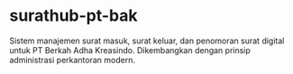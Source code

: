 # surathub-pt-bak
Sistem manajemen surat masuk, surat keluar, dan penomoran surat digital untuk PT Berkah Adha Kreasindo. Dikembangkan dengan prinsip administrasi perkantoran modern.
